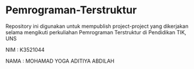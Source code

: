 # Pemrograman-Terstruktur

Repository ini digunakan untuk mempublish project-project yang dikerjakan selama mengikuti perkuliahan Pemrograman Terstruktur di Pendidikan TIK, UNS

NIM   : K3521044

NAMA  : MOHAMAD YOGA ADITIYA ABDILAH
